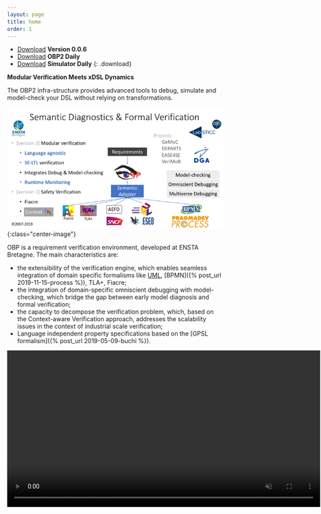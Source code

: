 ```yaml
---
layout: page
title: home
order: 1
---
```


- [Download](https://bintray.com/plug-obp/distributions/download_file?file_path=obp2-0.0.8.zip)
**Version 0.0.6**
- [Download](https://bintray.com/plug-obp/distributions/download_file?file_path=obp2-daily-20.zip)
**OBP2 Daily**
- [Download](https://bintray.com/plug-obp/distributions/download_file?file_path=obp2-simulator-daily-20.zip)
**Simulator Daily**
{: .download}

**Modular Verification Meets xDSL Dynamics**

The OBP2 infra-structure provides advanced tools to debug, simulate and model-check your DSL without relying on transformations.

![Overview](/images/overview.png){:class="center-image"}

OBP is a requirement verification environment, developed at ENSTA Bretagne. The main characteristics are:

- the extensibility of the verification engine, which enables seamless integration of domain specific formalisms like [UML](bare-metal-uml), [BPMN]({% post_url 2019-11-15-process %}), TLA+, Fiacre;
- the integration of domain-specific omniscient debugging with model-checking, which bridge the gap between early model diagnosis and formal verification;
- the capacity to decompose the verification problem, which, based on the Context-aware Verification approach, addresses the scalability issues in the context of industrial scale verification;
- Language independent property specifications based on the [GPSL formalism]({% post_url 2019-05-09-buchi %}).

<video src="/images/obp2/demo.mp4" width="730px" autoplay loop muted playsinline class="center-image"></video>
